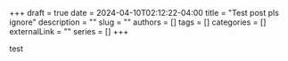 +++ 
draft = true
date = 2024-04-10T02:12:22-04:00
title = "Test post pls ignore"
description = ""
slug = ""
authors = []
tags = []
categories = []
externalLink = ""
series = []
+++

test